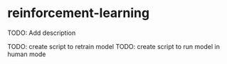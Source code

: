 # reinforcement-learning

TODO: Add description


TODO: create script to retrain model
TODO: create script to run model in human mode